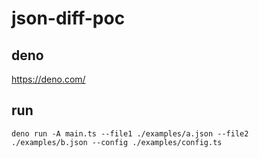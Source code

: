 # json-diff-poc

## deno

https://deno.com/

## run

```
deno run -A main.ts --file1 ./examples/a.json --file2 ./examples/b.json --config ./examples/config.ts
```
